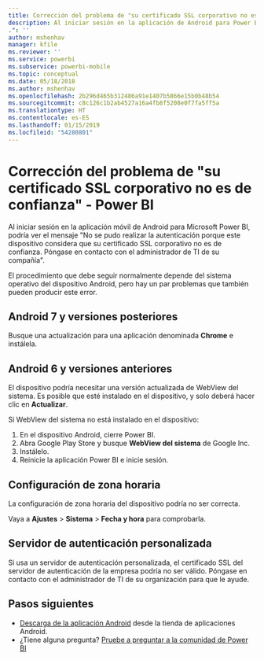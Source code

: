 ```yaml
---
title: Corrección del problema de "su certificado SSL corporativo no es de confianza"
description: Al iniciar sesión en la aplicación de Android para Power BI, podría ver el mensaje "No se pudo realizar la autenticación porque este dispositivo considera que su certificado SSL corporativo no es de confianza".
.": ''
author: mshenhav
manager: kfile
ms.reviewer: ''
ms.service: powerbi
ms.subservice: powerbi-mobile
ms.topic: conceptual
ms.date: 05/18/2018
ms.author: mshenhav
ms.openlocfilehash: 2b296d465b312486a91e1407b5866e15b0b48b54
ms.sourcegitcommit: c8c126c1b2ab4527a16a4fb8f5208e0f7fa5ff5a
ms.translationtype: HT
ms.contentlocale: es-ES
ms.lasthandoff: 01/15/2019
ms.locfileid: "54280801"
---
```

# <a name="fixing-corporate-ssl-certificate-is-untrusted---power-bi"></a>Corrección del problema de "su certificado SSL corporativo no es de confianza" - Power BI
Al iniciar sesión en la aplicación móvil de Android para Microsoft Power BI, podría ver el mensaje "No se pudo realizar la autenticación porque este dispositivo considera que su certificado SSL corporativo no es de confianza. Póngase en contacto con el administrador de TI de su compañía". 

El procedimiento que debe seguir normalmente depende del sistema operativo del dispositivo Android, pero hay un par problemas que también pueden producir este error.

## <a name="on-android-7-or-later"></a>Android 7 y versiones posteriores
Busque una actualización para una aplicación denominada **Chrome** e instálela.

## <a name="on-android-6-and-earlier"></a>Android 6 y versiones anteriores
El dispositivo podría necesitar una versión actualizada de WebView del sistema. Es posible que esté instalado en el dispositivo, y solo deberá hacer clic en **Actualizar**.

Si WebView del sistema no está instalado en el dispositivo:

1. En el dispositivo Android, cierre Power BI.
2. Abra Google Play Store y busque **WebView del sistema** de Google Inc.
3. Instálelo.
4. Reinicie la aplicación Power BI e inicie sesión.

## <a name="time-zone-settings"></a>Configuración de zona horaria
La configuración de zona horaria del dispositivo podría no ser correcta. 

Vaya a **Ajustes** > **Sistema** > **Fecha y hora** para comprobarla.

## <a name="custom-authentication-server"></a>Servidor de autenticación personalizada
Si usa un servidor de autenticación personalizada, el certificado SSL del servidor de autenticación de la empresa podría no ser válido. Póngase en contacto con el administrador de TI de su organización para que le ayude.

## <a name="next-steps"></a>Pasos siguientes
* [Descarga de la aplicación Android](http://go.microsoft.com/fwlink/?LinkID=544867) desde la tienda de aplicaciones Android.
* ¿Tiene alguna pregunta? [Pruebe a preguntar a la comunidad de Power BI](http://community.powerbi.com/)

